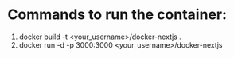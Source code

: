 # Commands to run the container:
1. docker build -t <your_username>/docker-nextjs .
2. docker run -d -p 3000:3000 <your_username>/docker-nextjs